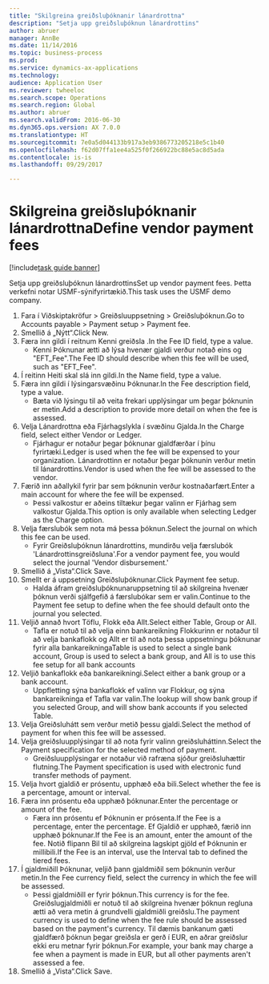 ```yaml
--- 
title: "Skilgreina greiðsluþóknanir lánardrottna"
description: "Setja upp greiðsluþóknun lánardrottins"
author: abruer
manager: AnnBe
ms.date: 11/14/2016
ms.topic: business-process
ms.prod: 
ms.service: dynamics-ax-applications
ms.technology: 
audience: Application User
ms.reviewer: twheeloc
ms.search.scope: Operations
ms.search.region: Global
ms.author: abruer
ms.search.validFrom: 2016-06-30
ms.dyn365.ops.version: AX 7.0.0
ms.translationtype: HT
ms.sourcegitcommit: 7e0a5d044133b917a3eb9386773205218e5c1b40
ms.openlocfilehash: f62d07ffa1ee4a525f0f266922bc88e5ac8d5ada
ms.contentlocale: is-is
ms.lasthandoff: 09/29/2017

---
```

# <a name="define-vendor-payment-fees"></a><span data-ttu-id="502bf-103">Skilgreina greiðsluþóknanir lánardrottna</span><span class="sxs-lookup"><span data-stu-id="502bf-103">Define vendor payment fees</span></span>

[!include[task guide banner](../../includes/task-guide-banner.md)]

<span data-ttu-id="502bf-104">Setja upp greiðsluþóknun lánardrottins</span><span class="sxs-lookup"><span data-stu-id="502bf-104">Set up vendor payment fees.</span></span> <span data-ttu-id="502bf-105">Þetta verkefni notar USMF-sýnifyrirtækið.</span><span class="sxs-lookup"><span data-stu-id="502bf-105">This task uses the USMF demo company.</span></span>

1. <span data-ttu-id="502bf-106">Fara í Viðskiptakröfur > Greiðsluuppsetning > Greiðsluþóknun.</span><span class="sxs-lookup"><span data-stu-id="502bf-106">Go to Accounts payable > Payment setup > Payment fee.</span></span>
2. <span data-ttu-id="502bf-107">Smellið á „Nýtt“.</span><span class="sxs-lookup"><span data-stu-id="502bf-107">Click New.</span></span>
3. <span data-ttu-id="502bf-108">Færa inn gildi í reitnum Kenni greiðsla .</span><span class="sxs-lookup"><span data-stu-id="502bf-108">In the Fee ID field, type a value.</span></span>
    * <span data-ttu-id="502bf-109">Kenni Þóknunar ætti að lýsa hvenær gjaldi verður notað eins og "EFT_Fee".</span><span class="sxs-lookup"><span data-stu-id="502bf-109">The Fee ID should describe when this fee will be used, such as "EFT_Fee".</span></span>  
4. <span data-ttu-id="502bf-110">Í reitinn Heiti skal slá inn gildi.</span><span class="sxs-lookup"><span data-stu-id="502bf-110">In the Name field, type a value.</span></span>
5. <span data-ttu-id="502bf-111">Færa inn gildi í lýsingarsvæðinu Þóknunar.</span><span class="sxs-lookup"><span data-stu-id="502bf-111">In the Fee description field, type a value.</span></span>
    * <span data-ttu-id="502bf-112">Bæta við lýsingu til að veita frekari upplýsingar um þegar þóknunin er metin.</span><span class="sxs-lookup"><span data-stu-id="502bf-112">Add a description to provide more detail on when the fee is assessed.</span></span>  
6. <span data-ttu-id="502bf-113">Velja Lánardrottna eða Fjárhagslykla í svæðinu Gjalda.</span><span class="sxs-lookup"><span data-stu-id="502bf-113">In the Charge field, select either Vendor or Ledger.</span></span>
    * <span data-ttu-id="502bf-114">Fjárhagur er notaður þegar þóknunar gjaldfærðar í þínu fyrirtæki.</span><span class="sxs-lookup"><span data-stu-id="502bf-114">Ledger is used when the fee will be expensed to your organization.</span></span>  <span data-ttu-id="502bf-115">Lánardrottinn er notaður þegar þóknunin verður metin til lánardrottins.</span><span class="sxs-lookup"><span data-stu-id="502bf-115">Vendor is used when the fee will be assessed to the vendor.</span></span>  
7. <span data-ttu-id="502bf-116">Færið inn aðallykil fyrir þar sem þóknunin verður kostnaðarfært.</span><span class="sxs-lookup"><span data-stu-id="502bf-116">Enter a main account for where the fee will be expensed.</span></span>
    * <span data-ttu-id="502bf-117">Þessi valkostur er aðeins tiltækur þegar valinn er Fjárhag sem valkostur Gjalda.</span><span class="sxs-lookup"><span data-stu-id="502bf-117">This option is only available when selecting Ledger as the Charge option.</span></span>  
8. <span data-ttu-id="502bf-118">Velja færslubók sem nota má þessa þóknun.</span><span class="sxs-lookup"><span data-stu-id="502bf-118">Select the journal on which this fee can be used.</span></span> 
    * <span data-ttu-id="502bf-119">Fyrir Greiðsluþóknun lánardrottins, mundirðu velja færslubók 'Lánardrottinsgreiðsluna'.</span><span class="sxs-lookup"><span data-stu-id="502bf-119">For a vendor payment fee, you would select the journal 'Vendor disbursement.'</span></span>  
9. <span data-ttu-id="502bf-120">Smellið á „Vista“.</span><span class="sxs-lookup"><span data-stu-id="502bf-120">Click Save.</span></span>
10. <span data-ttu-id="502bf-121">Smellt er á uppsetning Greiðsluþóknunar.</span><span class="sxs-lookup"><span data-stu-id="502bf-121">Click Payment fee setup.</span></span>
    * <span data-ttu-id="502bf-122">Halda áfram greiðsluþóknunaruppsetning til að skilgreina hvenær þóknun verði sjálfgefið á færslubókar sem er valin.</span><span class="sxs-lookup"><span data-stu-id="502bf-122">Continue to the Payment fee setup to define when the fee should default onto the journal you selected.</span></span>  
11. <span data-ttu-id="502bf-123">Veljið annað hvort Töflu, Flokk eða Allt.</span><span class="sxs-lookup"><span data-stu-id="502bf-123">Select either Table, Group or All.</span></span>
    * <span data-ttu-id="502bf-124">Tafla er notuð til að velja einn bankareikning Flokkurinn er notaður til að velja bankaflokk og Allt er til að nota þessa uppsetningu þóknunar fyrir alla bankareikninga</span><span class="sxs-lookup"><span data-stu-id="502bf-124">Table is used to select a single bank account, Group is used to select a bank group, and All is to use this fee setup for all bank accounts</span></span>  
12. <span data-ttu-id="502bf-125">Veljið bankaflokk eða bankareikningi.</span><span class="sxs-lookup"><span data-stu-id="502bf-125">Select either a bank group or a bank account.</span></span>
    * <span data-ttu-id="502bf-126">Uppfletting sýna bankaflokk ef valinn var Flokkur, og sýna bankareikninga ef Tafla var valin.</span><span class="sxs-lookup"><span data-stu-id="502bf-126">The lookup will show bank group if you selected Group, and will show bank accounts if you selected Table.</span></span>  
13. <span data-ttu-id="502bf-127">Velja Greiðsluhátt sem verður metið þessu gjaldi.</span><span class="sxs-lookup"><span data-stu-id="502bf-127">Select the method of payment for when this fee will be assessed.</span></span>
14. <span data-ttu-id="502bf-128">Velja greiðsluupplýsingar til að nota fyrir valinn greiðsluháttinn.</span><span class="sxs-lookup"><span data-stu-id="502bf-128">Select the Payment specification for the selected method of payment.</span></span>
    * <span data-ttu-id="502bf-129">Greiðsluupplýsingar er notaður við rafræna sjóður greiðsluhættir flutning.</span><span class="sxs-lookup"><span data-stu-id="502bf-129">The Payment specification is used with electronic fund transfer methods of payment.</span></span>  
15. <span data-ttu-id="502bf-130">Velja hvort gjaldið er prósentu, upphæð eða bili.</span><span class="sxs-lookup"><span data-stu-id="502bf-130">Select whether the fee is a percentage, amount or interval.</span></span>
16. <span data-ttu-id="502bf-131">Færa inn prósentu eða upphæð þóknunar.</span><span class="sxs-lookup"><span data-stu-id="502bf-131">Enter the percentage or amount of the fee.</span></span>
    * <span data-ttu-id="502bf-132">Færa inn prósentu ef Þóknunin er prósenta.</span><span class="sxs-lookup"><span data-stu-id="502bf-132">If the Fee is a percentage, enter the percentage.</span></span> <span data-ttu-id="502bf-133">Ef Gjaldið er upphæð, færið inn upphæð þóknunar.</span><span class="sxs-lookup"><span data-stu-id="502bf-133">If the Fee is an amount, enter the amount of the fee.</span></span> <span data-ttu-id="502bf-134">Notið flipann Bil til að skilgreina lagskipt gjöld ef Þóknunin er millibili.</span><span class="sxs-lookup"><span data-stu-id="502bf-134">If the Fee is an interval, use the Interval tab to defined the tiered fees.</span></span>  
17. <span data-ttu-id="502bf-135">Í gjaldmiðill Þóknunar, veljið þann gjaldmiðil sem þóknunin verður metin.</span><span class="sxs-lookup"><span data-stu-id="502bf-135">In the Fee currency field, select the currency in which the fee will be assessed.</span></span>
    * <span data-ttu-id="502bf-136">Þessi gjaldmiðill er fyrir þóknun.</span><span class="sxs-lookup"><span data-stu-id="502bf-136">This currency is for the fee.</span></span> <span data-ttu-id="502bf-137">Greiðslugjaldmiðli er notuð til að skilgreina hvenær þóknun regluna ætti að vera metin á grundvelli gjaldmiðli greiðslu.</span><span class="sxs-lookup"><span data-stu-id="502bf-137">The payment currency is used to define when the fee rule should be assessed based on the payment's currency.</span></span> <span data-ttu-id="502bf-138">Til dæmis bankanum gæti gjaldfærð þóknun þegar greiðsla er gerð í EUR, en aðrar greiðslur ekki eru metnar fyrir þóknun.</span><span class="sxs-lookup"><span data-stu-id="502bf-138">For example, your bank may charge a fee when a payment is made in EUR, but all other payments aren't assessed a fee.</span></span>  
18. <span data-ttu-id="502bf-139">Smellið á „Vista“.</span><span class="sxs-lookup"><span data-stu-id="502bf-139">Click Save.</span></span>


